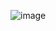 
![image](https://user-images.githubusercontent.com/101259618/164445013-815ccb15-e653-4cf7-b372-cb164828e7d3.png)

